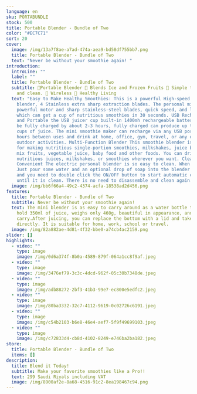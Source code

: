 ```yaml
---
language: en
sku: PORTABUNDLE
stock: 500
title: Portable Blender - Bundle of Two
color: "#EC7C71"
sort: 20
cover:
  image: /img/13a7f8ae-a7ad-474a-aea9-bd58df755bb7.png
  title: Portable Blender - Bundle of Two
  text: "Never be without your smoothie again! "
introduction:
  introLine: ""
  label: ""
  title: Portable Blender - Bundle of Two
  subtitle: 🍓Portable Blender 🍊 Blends Ice and Frozen Fruits 🍉 Simple to use
    and clean. 🍇 Wireless 🥑 Healthy Living
  text: "Easy to Make Healthy Smoothies: This is a powerful High-speed Personal
    blender, 4 Stainless extra sharp extraction blades. The personal mixer has a
    powerful motor and sharp stainless-steel blades, quick speed, and long life,
    which can get a cup of nutritious smoothies in 30 seconds. USB Rechargeable
    and Portable the USB juicer cup built-in 1400mh rechargeable battery. It can
    be fully charged by about 2-3 hours, fully charged can produce up to 10-15
    cups of juice. The mini smoothie maker can recharge via any USB port for 2-3
    hours between uses and drink at home, office, gym, travel, or any other
    outdoor activities. Multi-Function Blender This smoothie blender is great
    for making nutritious single-portion smoothies, milkshakes, juice blends,
    mix fruits, vegetable juice, baby food and other foods. You can drink
    nutritious juices, milkshakes, or smoothies wherever you want. Clean and
    Convenient The electric personal blender is so easy to clean. When cleaning,
    Just pour some water and an optional drop of soap into the blender bottle,
    and you need to double click the ON/OFF button to start automatic cleaning
    until it is clean. There is no need to disassemble and clean again."
  image: /img/bb6f66a4-49c2-4374-acfa-18538ad2d456.png
features:
  title: Portable Blender - Bundle of Two
  subtitle: Never be without your smoothie again!
  text: The mini blender is as easy to carry around as a water bottle that can
    hold 350ml of juice, weighs only 460g, beautiful in appearance, and easy to
    carry.After juicing, you can replace the bottom with a lid and take it away
    directly. It is suitable for home, work, school or travel.
  image: /img/82a882ae-4d81-4f32-bbe0-a74cb4ac2159.png
slider: []
highlights:
  - video: ""
    type: image
    image: /img/0d6a374f-8b0a-4589-879f-064a1cc8f9af.jpeg
  - video: ""
    type: image
    image: /img/3476ef79-3c3c-4dcd-962f-05c30b7348de.jpeg
  - video: ""
    type: image
    image: /img/adb88272-2bf3-41b3-99e7-ec800e5edfc2.jpeg
  - video: ""
    type: image
    image: /img/80ba3332-32c7-4112-9619-0c02726c6191.jpeg
  - video: ""
    type: image
    image: /img/c54b2103-b6e8-46e4-aef7-5f9f49699103.jpeg
  - video: ""
    type: image
    image: /img/c72833d4-cb8d-4102-8249-e746ba2ba182.jpeg
store:
  title: Portable Blender - Bundle of Two
  items: []
description:
  title: Blend it Today!
  subtitle: Make your favorite smoothies like a Pro!!
  text: 299 Saudi Riyals including VAT
  image: /img/8900af2e-8a68-4516-91c2-8ea198467c94.png
---
```

